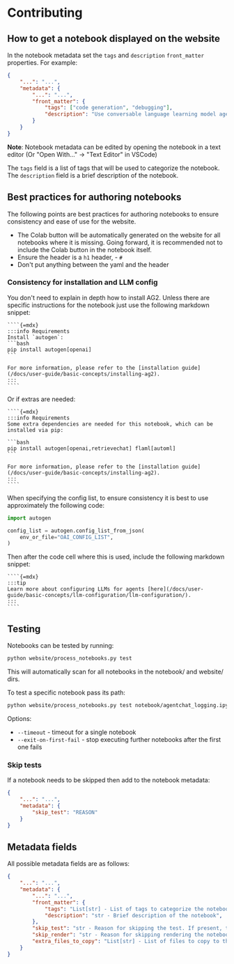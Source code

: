 # Contributing

## How to get a notebook displayed on the website

In the notebook metadata set the `tags` and `description` `front_matter` properties. For example:

```json
{
    "...": "...",
    "metadata": {
        "...": "...",
        "front_matter": {
            "tags": ["code generation", "debugging"],
            "description": "Use conversable language learning model agents to solve tasks and provide automatic feedback through a comprehensive example of writing, executing, and debugging Python code to compare stock price changes."
        }
    }
}
```

**Note**: Notebook metadata can be edited by opening the notebook in a text editor (Or "Open With..." -> "Text Editor" in VSCode)

The `tags` field is a list of tags that will be used to categorize the notebook. The `description` field is a brief description of the notebook.

## Best practices for authoring notebooks

The following points are best practices for authoring notebooks to ensure consistency and ease of use for the website.

- The Colab button will be automatically generated on the website for all notebooks where it is missing. Going forward, it is recommended not to include the Colab button in the notebook itself.
- Ensure the header is a `h1` header, - `#`
- Don't put anything between the yaml and the header

### Consistency for installation and LLM config

You don't need to explain in depth how to install AG2. Unless there are specific instructions for the notebook just use the following markdown snippet:

``````
````{=mdx}
:::info Requirements
Install `autogen`:
```bash
pip install autogen[openai]
```

For more information, please refer to the [installation guide](/docs/user-guide/basic-concepts/installing-ag2).
:::
````
``````

Or if extras are needed:

``````
````{=mdx}
:::info Requirements
Some extra dependencies are needed for this notebook, which can be installed via pip:

```bash
pip install autogen[openai,retrievechat] flaml[automl]
```

For more information, please refer to the [installation guide](/docs/user-guide/basic-concepts/installing-ag2).
:::
````
``````

When specifying the config list, to ensure consistency it is best to use approximately the following code:

```python
import autogen

config_list = autogen.config_list_from_json(
    env_or_file="OAI_CONFIG_LIST",
)
```

Then after the code cell where this is used, include the following markdown snippet:

``````
````{=mdx}
:::tip
Learn more about configuring LLMs for agents [here](/docs/user-guide/basic-concepts/llm-configuration/llm-configuration/).
:::
````
``````

## Testing

Notebooks can be tested by running:

```sh
python website/process_notebooks.py test
```

This will automatically scan for all notebooks in the notebook/ and website/ dirs.

To test a specific notebook pass its path:

```sh
python website/process_notebooks.py test notebook/agentchat_logging.ipynb
```

Options:
- `--timeout` - timeout for a single notebook
- `--exit-on-first-fail` - stop executing further notebooks after the first one fails

### Skip tests

If a notebook needs to be skipped then add to the notebook metadata:
```json
{
    "...": "...",
    "metadata": {
        "skip_test": "REASON"
    }
}
```

## Metadata fields

All possible metadata fields are as follows:
```json
{
    "...": "...",
    "metadata": {
        "...": "...",
        "front_matter": {
            "tags": "List[str] - List of tags to categorize the notebook",
            "description": "str - Brief description of the notebook",
        },
        "skip_test": "str - Reason for skipping the test. If present, the notebook will be skipped during testing",
        "skip_render": "str - Reason for skipping rendering the notebook. If present, the notebook will be left out of the website.",
        "extra_files_to_copy": "List[str] - List of files to copy to the website. The paths are relative to the notebook directory",
    }
}
```
